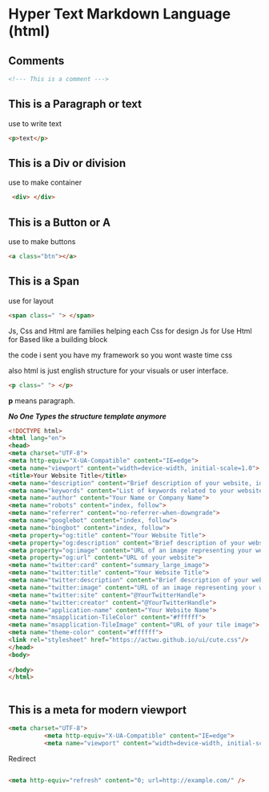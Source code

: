 <link rel="preload" as='style' href="https://actwu.github.io/md2.css"/>
<link rel="stylesheet" href="https://actwu.github.io/md2.css"/>
<script src="https://cdn.jsdelivr.net/gh/iselang/iselang.github.io@main/num.min.js"></script>
<script>
app('Learn - Html'); fav(3);
</script>

# Hyper Text Markdown Language (html)

## Comments
```html
<!--- This is a comment --->
```

## This is a Paragraph or text
 use to write text

```html
<p>text</p>
```

## This is a Div or division
 use to make container
```html
 <div> </div>
 ```
 
## This is a Button or A 
use to make buttons

```html
<a class="btn"></a>
```

## This is a Span
use for layout
```html
<span class=" "> </span>
```

Js, Css and Html are families helping each
Css for design
Js for Use
Html for Based like a building block

the code i sent you have my framework so you wont waste time css

also html is just english structure for your visuals or user interface.
```html
<p class=" "> </p>
```

**p** means paragraph.

***No One Types the structure template anymore***

```html
<!DOCTYPE html>
<html lang="en">
<head>
<meta charset="UTF-8">
<meta http-equiv="X-UA-Compatible" content="IE=edge">
<meta name="viewport" content="width=device-width, initial-scale=1.0">
<title>Your Website Title</title>
<meta name="description" content="Brief description of your website, ideally including relevant keywords.">
<meta name="keywords" content="List of keywords related to your website content.">
<meta name="author" content="Your Name or Company Name">
<meta name="robots" content="index, follow">
<meta name="referrer" content="no-referrer-when-downgrade">
<meta name="googlebot" content="index, follow">
<meta name="bingbot" content="index, follow">
<meta property="og:title" content="Your Website Title">
<meta property="og:description" content="Brief description of your website, ideally including relevant keywords.">
<meta property="og:image" content="URL of an image representing your website for social sharing">
<meta property="og:url" content="URL of your website">
<meta name="twitter:card" content="summary_large_image">
<meta name="twitter:title" content="Your Website Title">
<meta name="twitter:description" content="Brief description of your website, ideally including relevant keywords.">
<meta name="twitter:image" content="URL of an image representing your website for social sharing">
<meta name="twitter:site" content="@YourTwitterHandle">
<meta name="twitter:creator" content="@YourTwitterHandle">
<meta name="application-name" content="Your Website Name">
<meta name="msapplication-TileColor" content="#ffffff">
<meta name="msapplication-TileImage" content="URL of your tile image">
<meta name="theme-color" content="#ffffff">
<link rel="stylesheet" href="https://actwu.github.io/ui/cute.css"/>
</head>
<body>
 
</body>
</html>
  
```

## This is a meta for modern viewport
```html
<meta charset="UTF-8">
          <meta http-equiv="X-UA-Compatible" content="IE=edge">
          <meta name="viewport" content="width=device-width, initial-scale=1.0">
```
Redirect
```html

<meta http-equiv="refresh" content="0; url=http://example.com/" />
```

